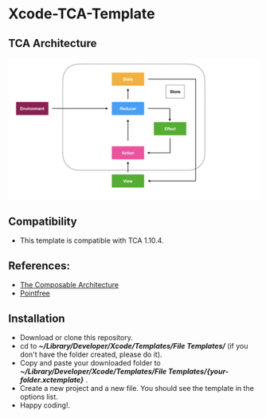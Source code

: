 # Xcode-TCA-Template

## TCA Architecture 
![alt tag](https://github.com/rcasanovan/Xcode-TCA-Template/blob/main/Images/TCA_image.001.jpeg?raw=true)

## Compatibility
* This template is compatible with TCA 1.10.4.


## References:
* [The Composable Architecture](https://github.com/pointfreeco/swift-composable-architecture)
* [Pointfree](https://www.pointfree.co)

## Installation
* Download or clone this repository.
* cd to ***~/Library/Developer/Xcode/Templates/File Templates/*** (if you don't have the folder created, please do it).
* Copy and paste your downloaded folder to ***~/Library/Developer/Xcode/Templates/File Templates/{your-folder.xctemplate}*** .
* Create a new project and a new file. You should see the template in the options list.
* Happy coding!.
